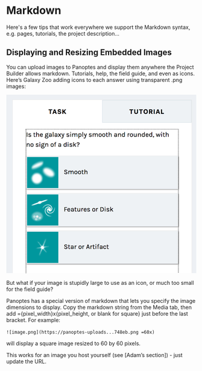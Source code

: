 # Markdown

Here's a few tips that work everywhere we support the Markdown syntax, e.g. pages, tutorials, the project description...

## Displaying and Resizing Embedded Images

You can upload images to Panoptes and display them anywhere the Project Builder allows markdown. Tutorials, help, the field guide, and even as icons. Here’s Galaxy Zoo adding icons to each answer using transparent .png images:


![Galaxy Zoo Task: Disc or Smooth or Artifact?](/img/disc-or-smooth.png)

But what if your image is stupidly large to use as an icon, or much too small for the field guide?

Panoptes has a special version of markdown that lets you specify the image dimensions to display. Copy the markdown string from the Media tab, then add ={pixel_width}x{pixel_height, or blank for square} just before the last bracket. For example:

`![image.png](https://panoptes-uploads...748eb.png =60x)` 

will display a square image resized to 60 by 60 pixels.

This works for an image you host yourself (see [Adam’s section]) - just update the URL.
